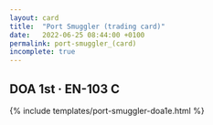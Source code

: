 ```yaml
---
layout: card
title:  "Port Smuggler (trading card)"
date:   2022-06-25 08:44:00 +0100
permalink: port-smuggler_(card)
incomplete: true
---
```


## DOA 1st &middot; EN-103 C

{% include templates/port-smuggler-doa1e.html %}
